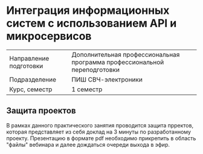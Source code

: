 # Интеграция информационных систем с использованием API и микросервисов
|||
|---|---|
|Направление подготовки|Дополнительная профессиональная программа профессиональной переподготовки|
|Подразделение|ПИШ СВЧ-электроники|
|Курс, семестр|1 семестр|

## Защита проектов

В рамках данного практического занятия проводится защита прректов, которая представляет из себя доклад на 3 минуты по разработанному проекту. Презентацию в формате pdf необходимо прикрепить в область "файлы" вебинара и далее дождаться очереди выхода в эфир.

